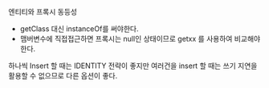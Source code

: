 엔티티와 프록시 동등성
- getClass 대신 instanceOf를 써야한다.
- 맴버변수에 직접접근하면 프록시는 null인 상태이므로 getxx 를 사용하여 비교해야한다.

하나씩 Insert 할 때는 IDENTITY 전략이 좋지만 여러건을 insert 할 때는 쓰기 지연을 활용할 수 없으므로 다른 옵션이 좋다.